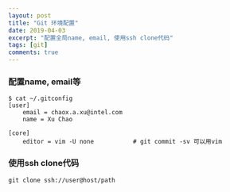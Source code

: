 ```yaml
---
layout: post
title: "Git 环境配置"
date: 2019-04-03
excerpt: "配置全局name, email, 使用ssh clone代码"
tags: [git]
comments: true
---
```


### 配置name, email等

```
$ cat ~/.gitconfig
[user]
	email = chaox.a.xu@intel.com
	name = Xu Chao

[core]
	editor = vim -U none           # git commit -sv 可以用vim

```

### 使用ssh clone代码

```
git clone ssh://user@host/path
```
